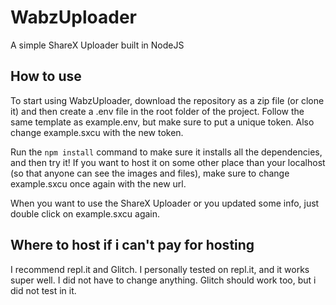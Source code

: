 # WabzUploader

A simple ShareX Uploader built in NodeJS

## How to use

To start using WabzUploader, download the repository as a zip file (or clone it) and then create a .env file in the root folder of the project.
Follow the same template as example.env, but make sure to put a unique token. Also change example.sxcu with the new token.

Run the <code>npm install</code> command to make sure it installs all the dependencies, and then try it!
If you want to host it on some other place than your localhost (so that anyone can see the images and files), make sure to change example.sxcu once again with the new url.

When you want to use the ShareX Uploader or you updated some info, just double click on example.sxcu again.

## Where to host if i can't pay for hosting

I recommend repl.it and Glitch. I personally tested on repl.it, and it works super well. I did not have to change anything. Glitch should work too, but i did not test in it.
